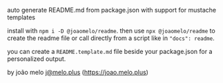 auto generate README.md from package.json with support for mustache templates

install with `npm i -D @joaomelo/readme`. then use `npx @joaomelo/readme` to create the readme file or call directly from a script like in `"docs": readme`.

you can create a `README.template.md` file beside your package.json for a personalized output.

by joão melo <j@melo.plus> (https://joao.melo.plus)